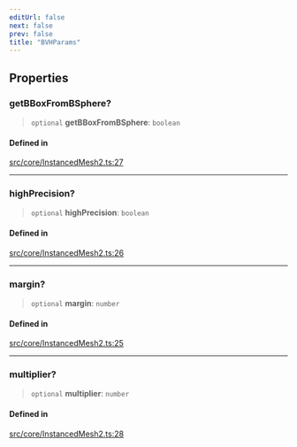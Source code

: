 ```yaml
---
editUrl: false
next: false
prev: false
title: "BVHParams"
---
```


## Properties

### getBBoxFromBSphere?

> `optional` **getBBoxFromBSphere**: `boolean`

#### Defined in

[src/core/InstancedMesh2.ts:27](https://github.com/agargaro/instanced-mesh/blob/eb962593317d404ef77ad357a2929b15e9b35854/src/core/InstancedMesh2.ts#L27)

***

### highPrecision?

> `optional` **highPrecision**: `boolean`

#### Defined in

[src/core/InstancedMesh2.ts:26](https://github.com/agargaro/instanced-mesh/blob/eb962593317d404ef77ad357a2929b15e9b35854/src/core/InstancedMesh2.ts#L26)

***

### margin?

> `optional` **margin**: `number`

#### Defined in

[src/core/InstancedMesh2.ts:25](https://github.com/agargaro/instanced-mesh/blob/eb962593317d404ef77ad357a2929b15e9b35854/src/core/InstancedMesh2.ts#L25)

***

### multiplier?

> `optional` **multiplier**: `number`

#### Defined in

[src/core/InstancedMesh2.ts:28](https://github.com/agargaro/instanced-mesh/blob/eb962593317d404ef77ad357a2929b15e9b35854/src/core/InstancedMesh2.ts#L28)
